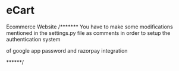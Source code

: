 # eCart
Ecommerce Website
/*******
You have to make some modifications mentioned in the settings.py file as comments in order to setup the authentication system

of google app password and razorpay integration

******/
